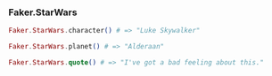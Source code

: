 ### Faker.StarWars

```elixir
Faker.StarWars.character() # => "Luke Skywalker"

Faker.StarWars.planet() # => "Alderaan"

Faker.StarWars.quote() # => "I've got a bad feeling about this."
```
